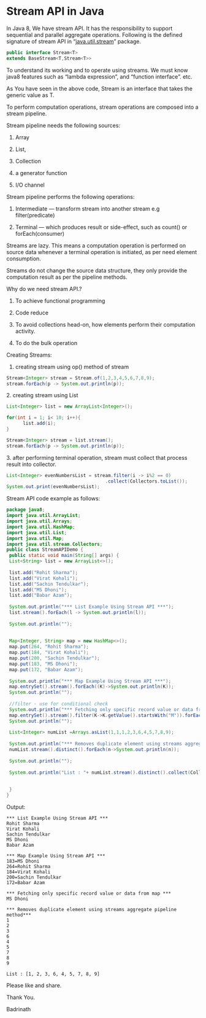 # Stream API in Java

In Java 8, We have stream API. It has the responsibility to support sequential and parallel aggregate operations. Following is the defined signature of stream API in “[java.util.stream](http://java.util.stream)” package.

```java
public interface Stream<T>
extends BaseStream<T,Stream<T>>
```

To understand its working and to operate using streams. We must know java8 features such as “lambda expression”, and “function interface”. etc.

As You have seen in the above code, Stream is an interface that takes the generic value as T.

To perform computation operations, stream operations are composed into a stream pipeline.

Stream pipeline needs the following sources:

1. Array
    
2. List,
    
3. Collection
    
4. a generator function
    
5. I/O channel
    

Stream pipeline performs the following operations:

1. Intermediate — transform stream into another stream e.g filter(predicate)
    
2. Terminal — which produces result or side-effect, such as count() or forEach(consumer)
    

Streams are lazy. This means a computation operation is performed on source data whenever a terminal operation is initiated, as per need element consumption.

Streams do not change the source data structure, they only provide the computation result as per the pipeline methods.

Why do we need stream API.?

1. To achieve functional programming
    
2. Code reduce
    
3. To avoid collections head-on, how elements perform their computation activity.
    
4. To do the bulk operation
    

Creating Streams:

1. creating stream using op() method of stream
    

```java
Stream<Integer> stream = Stream.of(1,2,3,4,5,6,7,8,9);
stream.forEach(p -> System.out.println(p));
```

2\. creating stream using List

```java
List<Integer> list = new ArrayList<Integer>();

for(int i = 1; i< 10; i++){
      list.add(i);
}

Stream<Integer> stream = list.stream();
stream.forEach(p -> System.out.println(p));
```

3\. after performing terminal operation, stream must collect that process result into collector.

```java
List<Integer> evenNumbersList = stream.filter(i -> i%2 == 0)
                                    .collect(Collectors.toList());
System.out.print(evenNumbersList);
```

Stream API code example as follows:

```java
package java8;
import java.util.ArrayList;
import java.util.Arrays;
import java.util.HashMap;
import java.util.List;
import java.util.Map;
import java.util.stream.Collectors;
public class StreamAPIDemo {
 public static void main(String[] args) {
 List<String> list = new ArrayList<>();
 
 list.add("Rohit Sharma");
 list.add("Virat Kohali");
 list.add("Sachin Tendulkar");
 list.add("MS Dhoni");
 list.add("Babar Azam");
 
 System.out.println("*** List Example Using Stream API ***");
 list.stream().forEach(l -> System.out.println(l));
 
 System.out.println("");
 
 
 Map<Integer, String> map = new HashMap<>();
 map.put(264, "Rohit Sharma");
 map.put(184, "Virat Kohali");
 map.put(200, "Sachin Tendulkar");
 map.put(183, "MS Dhoni");
 map.put(172, "Babar Azam");
 
 System.out.println("*** Map Example Using Stream API ***");
 map.entrySet().stream().forEach((K)->System.out.println(K));
 System.out.println("");
 
 //filter - use for conditional check
 System.out.println("*** Fetching only specific record value or data from map ***");
 map.entrySet().stream().filter(K->K.getValue().startsWith("M")).forEach((K)->System.out.println(K.getValue()));
 System.out.println("");
 
 List<Integer> numList =Arrays.asList(1,1,1,2,3,6,4,5,7,8,9);
 
 System.out.println("*** Removes duplicate element using streams aggregate pipeline method***");
 numList.stream().distinct().forEach(n->System.out.println(n));
 
 System.out.println("");
 
 System.out.println("List : "+ numList.stream().distinct().collect(Collectors.toList()));
 
 
 }
}
```

Output:

```plaintext
*** List Example Using Stream API ***
Rohit Sharma
Virat Kohali
Sachin Tendulkar
MS Dhoni
Babar Azam

*** Map Example Using Stream API ***
183=MS Dhoni
264=Rohit Sharma
184=Virat Kohali
200=Sachin Tendulkar
172=Babar Azam

*** Fetching only specific record value or data from map ***
MS Dhoni

*** Removes duplicate element using streams aggregate pipeline method***
1
2
3
6
4
5
7
8
9

List : [1, 2, 3, 6, 4, 5, 7, 8, 9]
```

Please like and share.

Thank You.

Badrinath
